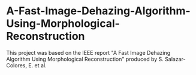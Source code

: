 # A-Fast-Image-Dehazing-Algorithm-Using-Morphological-Reconstruction
This project was based on the IEEE report "A Fast Image Dehazing Algorithm Using Morphological Reconstruction" produced by S. Salazar-Colores, E. et al.

